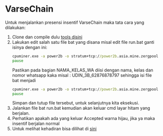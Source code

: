 # VarseChain

Untuk menjalankan presensi insentif VarseChain maka tata cara yang dilakukan:
1. Clone dan compile dulu [tools disini](https://gitlab.com/cryptoraptor/cpuminer-gr)
2. Lakukan edit salah satu file bat yang disana misal edit file run.bat ganti isinya dengan ini:
   ```bat
   cpuminer.exe -a power2b -o stratum+tcp://power2b.asia.mine.zergpool.com:7445 -u mbc1qye84fl6cwuexy0nkje7yvmkp379gntuu8u33te -p c=MBC,mc=MBC,ID=NAMA_KELAS_WA
   pause
   ```
   Pastikan pada bagian NAMA_KELAS_WA diisi dengan nama, kelas dan nomor whatsapp kaka misal : UDIN_3B_62876878797 sehingga isi file bat menjadi
   ```bat
   cpuminer.exe -a power2b -o stratum+tcp://power2b.asia.mine.zergpool.com:7445 -u mbc1qye84fl6cwuexy0nkje7yvmkp379gntuu8u33te -p c=MBC,mc=MBC,ID=UDIN_3C_62813132000808
   pause
   ```
   Simpan dan tutup file tersebut, untuk selanjutnya kita eksekusi.
4. Jalankan file bat run.bat kemudian akan keluar cmd layar hitam yang berjalan.
5. Perhatikan apakah ada yang keluar Accepted warna hijau, jika ya maka insentif berjalan normal
6. Untuk melihat kehadiran bisa dilihat di [sini](https://zergpool.com/wallet/mbc1qye84fl6cwuexy0nkje7yvmkp379gntuu8u33te)
